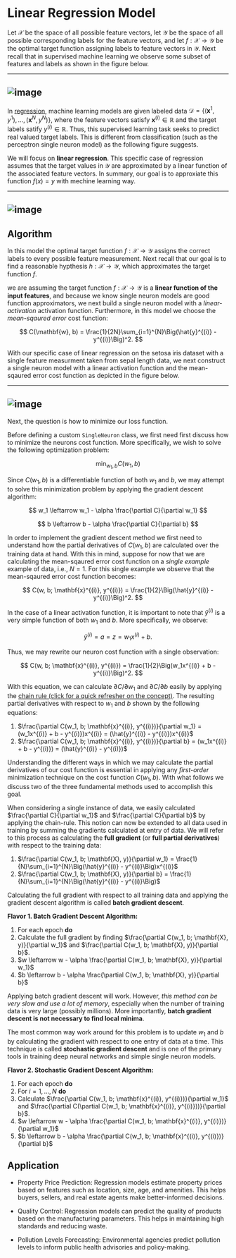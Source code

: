 #  Linear Regression Model

Let $\mathcal{X}$ be the space of all possible feature vectors, let $\mathcal{Y}$ be the space of all possible corresponding labels for the feature vectors, and let $f:\mathcal{X} \rightarrow \mathcal{Y}$ be the optimal target function assigning labels to feature vectors in $\mathcal{Y}$. Next recall that in supervised machine learning we observe some subset of features and labels as shown in the figure below. 

---
![image](https://github.com/ZhikangLiuu/Ind_577_Final_project/assets/165843914/423f171b-6ab8-499e-a058-b58552213b81)
---

In [regression](https://favtutor.com/blogs/types-of-regression), machine learning models are given labeled data $\mathcal{D} = \{(\mathbf{x}^1, y^1), \dots, (\mathbf{x}^N, y^N)\}$, where the feature vectors satisfy $\mathbf{x}^{(i)} \in \mathbb{R}$ and the target labels satify $y^{(i)} \in \mathbb{R}$. Thus, this supervised learning task seeks to predict real valued target labels. This is different from classification (such as the perceptron single neuron model) as the following figure suggests.

We will focus on **linear regression**. This specific case of regression assumes that the target values in $\mathcal{Y}$ are approximated by a linear function of the associated feature vectors. In summary, our goal is to approxiate this function $f(x)=y$ with mechine learning way.

---
![image](https://github.com/ZhikangLiuu/Ind_577_Final_project/assets/165843914/b42f6015-2799-426a-8538-a6f0476c5b1b)
---

## Algorithm
In this model the optimal target function $f:\mathcal{X} \rightarrow \mathcal{Y}$ assigns the correct labels to every possible feature measurement. Next recall that our goal is to find a reasonable hypthesis $h:\mathcal{X} \rightarrow \mathcal{Y}$, which approximates the target function $f$. 

we are assuming the target function $f:\mathcal{X} \rightarrow \mathcal{Y}$ is a **linear function of the input features**, and because we know single neuron models are good function approximators, we next build a single neuron model with a *linear-activation* activation function. Furthermore, in this model we choose the *mean-sqaured error* cost function:

$$
C(\mathbf{w}, b) = \frac{1}{2N}\sum_{i=1}^{N}\Big(\hat{y}^{(i)} - y^{(i)}\Big)^2. 
$$

With our specific case of linear regression on the setosa iris dataset with a single feature measurment taken from sepal length data, we next construct a single neuron model with a linear activation function and the mean-sqaured error cost function as depicted in the figure below.

---
![image](https://github.com/ZhikangLiuu/Ind_577_Final_project/assets/165843914/59c6364a-87d5-46e2-b456-34ed496b555c)
---

Next, the question is how to minimize our loss function.

Before defining a custom ```SingleNeuron``` class, we first need first discuss how to minimize the neurons cost function. More specifically, we wish to solve the following optimization problem:

$$
\min_{w_1, b}C(w_1, b)
$$

Since $C(w_1, b)$ is a differentiable function of both $w_1$ and $b$, we may attempt to solve this minimization problem by applying the gradient descent algorithm:

$$
w_1 \leftarrow w_1 - \alpha \frac{\partial C}{\partial w_1}
$$

$$
b \leftarrow b - \alpha \frac{\partial C}{\partial b}
$$


In order to implement the gradient descent method we first need to understand how the partial derivatives of $C(w_1, b)$ are calculated over the training data at hand. With this in mind, suppose for now that we are calculating the mean-sqaured error cost function on a *single example* example of data, i.e., $N = 1$. For this single example we observe that the mean-sqaured error cost function becomes: 

$$
C(w, b; \mathbf{x}^{(i)}, y^{(i)}) = \frac{1}{2}\Big(\hat{y}^{(i)} - y^{(i)}\Big)^2. 
$$

In the case of a linear activation function, it is important to note that $\hat{y}^{(i)}$ is a very simple function of both $w_1$ and $b$. More specifically, we observe:

$$
\hat{y}^{(i)} = a = z = w_1x^{(i)} + b. 
$$

Thus, we may rewrite our neuron cost function with a single observation:

$$
C(w, b; \mathbf{x}^{(i)}, y^{(i)}) = \frac{1}{2}\Big(w_1x^{(i)} + b - y^{(i)}\Big)^2. 
$$

With this equation, we can calculate $\partial C/ \partial w_1$ and $\partial C/ \partial b$ easily by applying the [chain rule (click for a quick refresher on the concept)](https://www.youtube.com/watch?v=HaHsqDjWMLU). The resulting partial derivatives with respect to $w_1$ and $b$ shown by the following equations:

1. $\frac{\partial C(w_1, b; \mathbf{x}^{(i)}, y^{(i)})}{\partial w_1} = (w_1x^{(i)} + b - y^{(i)})x^{(i)} = (\hat{y}^{(i)} - y^{(i)})x^{(i)}$
2. $\frac{\partial C(w_1, b; \mathbf{x}^{(i)}, y^{(i)})}{\partial b} = (w_1x^{(i)} + b - y^{(i)}) = (\hat{y}^{(i)} - y^{(i)})$

Understanding the different ways in which we may calculate the partial derivatives of our cost function is essential in applying any *first-order* minimization technique on the cost function $C(w_1, b)$. With what follows we discuss two of the three fundamental methods used to accomplish this goal.


When considering a single instance of data, we easily calculated $\frac{\partial C}{\partial w_1}$ and $\frac{\partial C}{\partial b}$ by applying the chain-rule. This notion can now be extended to all data used in training by summing the gradients calculated at entry of data. We will refer to this process as calculating the **full gradient** (or **full partial derivatives**) with respect to the training data: 

1. $\frac{\partial C(w_1, b; \mathbf{X}, y)}{\partial w_1} = \frac{1}{N}\sum_{i=1}^{N}\Big(\hat{y}^{(i)} - y^{(i)}\Big)x^{(i)}$
2. $\frac{\partial C(w_1, b; \mathbf{X}, y)}{\partial b} = \frac{1}{N}\sum_{i=1}^{N}\Big(\hat{y}^{(i)} - y^{(i)}\Big)$

Calculating the full gradient with respect to all training data and applying the gradient descent algorithm is called **batch gradient descent**.

**Flavor 1. Batch Gradient Descent Algorithm:**
1. For each epoch **do**
2. Calculate the full gradient by finding $\frac{\partial C(w_1, b; \mathbf{X}, y)}{\partial w_1}$ and $\frac{\partial C(w_1, b; \mathbf{X}, y)}{\partial b}$.
3. $w \leftarrow w - \alpha \frac{\partial C(w_1, b; \mathbf{X}, y)}{\partial w_1}$
4. $b \leftarrow b - \alpha \frac{\partial C(w_1, b; \mathbf{X}, y)}{\partial b}$

Applying batch gradient descent will work. However, *this method can be very slow and use a lot of memory*, especially when the number of training data is very large (possibly millions). More importantly, **batch gradient descent is not necessary to find local minima**. 

The most common way work around for this problem is to update $w_1$ and $b$ by calculating the gradient with respect to one entry of data at a time. This technique is called **stochastic gradient descent** and is one of the primary tools in training deep neural networks and simple single neuron models.  

**Flavor 2. Stochastic Gradient Descent Algorithm:**
1. For each epoch **do**
2. For $i = 1, \dots, N$ **do**
3. Calculate $\frac{\partial C(w_1, b; \mathbf{x}^{(i)}, y^{(i)})}{\partial w_1}$ and $\frac{\partial C(\partial C(w_1, b; \mathbf{x}^{(i)}, y^{(i)}))}{\partial b}$.
2. $w \leftarrow w - \alpha \frac{\partial C(w_1, b; \mathbf{x}^{(i)}, y^{(i)})}{\partial w_1}$
3. $b \leftarrow b - \alpha \frac{\partial C(w_1, b; \mathbf{x}^{(i)}, y^{(i)})}{\partial b}$

## Application

- Property Price Prediction: Regression models estimate property prices based on features such as location, size, age, and amenities. This helps buyers, sellers, and real estate agents make better-informed decisions.

- Quality Control: Regression models can predict the quality of products based on the manufacturing parameters. This helps in maintaining high standards and reducing waste.

- Pollution Levels Forecasting: Environmental agencies predict pollution levels to inform public health advisories and policy-making.
